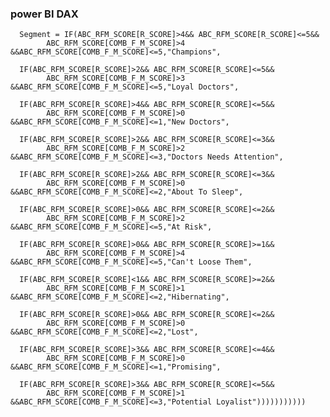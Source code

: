 ### power BI DAX

      Segment = IF(ABC_RFM_SCORE[R_SCORE]>4&& ABC_RFM_SCORE[R_SCORE]<=5&&
            ABC_RFM_SCORE[COMB_F_M_SCORE]>4 &&ABC_RFM_SCORE[COMB_F_M_SCORE]<=5,"Champions",
      
      IF(ABC_RFM_SCORE[R_SCORE]>2&& ABC_RFM_SCORE[R_SCORE]<=5&&
            ABC_RFM_SCORE[COMB_F_M_SCORE]>3 &&ABC_RFM_SCORE[COMB_F_M_SCORE]<=5,"Loyal Doctors",
      
      IF(ABC_RFM_SCORE[R_SCORE]>4&& ABC_RFM_SCORE[R_SCORE]<=5&&
            ABC_RFM_SCORE[COMB_F_M_SCORE]>0 &&ABC_RFM_SCORE[COMB_F_M_SCORE]<=1,"New Doctors",
      
      IF(ABC_RFM_SCORE[R_SCORE]>2&& ABC_RFM_SCORE[R_SCORE]<=3&&
            ABC_RFM_SCORE[COMB_F_M_SCORE]>2 &&ABC_RFM_SCORE[COMB_F_M_SCORE]<=3,"Doctors Needs Attention",
      
      IF(ABC_RFM_SCORE[R_SCORE]>2&& ABC_RFM_SCORE[R_SCORE]<=3&&
            ABC_RFM_SCORE[COMB_F_M_SCORE]>0 &&ABC_RFM_SCORE[COMB_F_M_SCORE]<=2,"About To Sleep",
      
      IF(ABC_RFM_SCORE[R_SCORE]>0&& ABC_RFM_SCORE[R_SCORE]<=2&&
            ABC_RFM_SCORE[COMB_F_M_SCORE]>2 &&ABC_RFM_SCORE[COMB_F_M_SCORE]<=5,"At Risk",
      
      IF(ABC_RFM_SCORE[R_SCORE]>0&& ABC_RFM_SCORE[R_SCORE]>=1&&
            ABC_RFM_SCORE[COMB_F_M_SCORE]>4 &&ABC_RFM_SCORE[COMB_F_M_SCORE]<=5,"Can't Loose Them",
      
      IF(ABC_RFM_SCORE[R_SCORE]<1&& ABC_RFM_SCORE[R_SCORE]>=2&&
            ABC_RFM_SCORE[COMB_F_M_SCORE]>1 &&ABC_RFM_SCORE[COMB_F_M_SCORE]<=2,"Hibernating",
      
      IF(ABC_RFM_SCORE[R_SCORE]>0&& ABC_RFM_SCORE[R_SCORE]<=2&&
            ABC_RFM_SCORE[COMB_F_M_SCORE]>0 &&ABC_RFM_SCORE[COMB_F_M_SCORE]<=2,"Lost",
      
      IF(ABC_RFM_SCORE[R_SCORE]>3&& ABC_RFM_SCORE[R_SCORE]<=4&&
            ABC_RFM_SCORE[COMB_F_M_SCORE]>0 &&ABC_RFM_SCORE[COMB_F_M_SCORE]<=1,"Promising",
      
      IF(ABC_RFM_SCORE[R_SCORE]>3&& ABC_RFM_SCORE[R_SCORE]<=5&&
            ABC_RFM_SCORE[COMB_F_M_SCORE]>1 &&ABC_RFM_SCORE[COMB_F_M_SCORE]<=3,"Potential Loyalist")))))))))))
